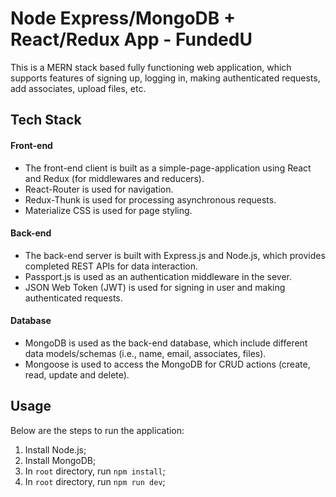 # Node Express/MongoDB + React/Redux App - FundedU

This is a MERN stack based fully functioning web application, which supports features of signing up, logging in, making authenticated requests, add associates, upload files, etc.

## Tech Stack

#### Front-end

* The front-end client is built as a simple-page-application using React and Redux (for middlewares and reducers).
* React-Router is used for navigation.
* Redux-Thunk is used for processing asynchronous requests.
* Materialize CSS is used for page styling.

#### Back-end

* The back-end server is built with Express.js and Node.js, which provides completed REST APIs for data interaction.
* Passport.js is used as an authentication middleware in the sever.
* JSON Web Token (JWT) is used for signing in user and making authenticated requests.

#### Database

* MongoDB is used as the back-end database, which include different data models/schemas (i.e., name, email, associates, files).
* Mongoose is used to access the MongoDB for CRUD actions (create, read, update and delete).

## Usage

Below are the steps to run the application:

1. Install Node.js;
2. Install MongoDB;
3. In `root` directory, run `npm install`;
4. In `root` directory, run `npm run dev`;